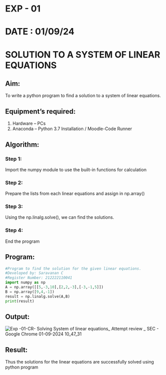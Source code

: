 # EXP - 01
# DATE : 01/09/24
# SOLUTION TO A SYSTEM OF LINEAR EQUATIONS  
## Aim: 
To write a python program to find a solution to a system of linear equations.
## Equipment’s required:
1. 	Hardware – PCs
2. 	Anaconda – Python 3.7 Installation / Moodle-Code Runner
## Algorithm:
### Step 1: 
Import the numpy module to use the built-in functions for calculation
### Step 2: 
Prepare the lists from each linear equations and assign in np.array()
### Step 3: 
Using the np.linalg.solve(), we can find the solutions.
### Step 4: 
End the program
## Program:
```  py
#Program to find the solution for the given linear equations.
#Developed by: Saravanan C
#Register Number: 212222110041
import numpy as np
A = np.array([[5,-3,10],[2,2,-3],[-3,-1,5]])
B = np.array([9,4,-1])
result = np.linalg.solve(A,B)
print(result)
```

## Output:
![Exp -01-CR- Solving System of linear equations_ Attempt review _ SEC - Google Chrome 01-09-2024 10_47_31](https://github.com/user-attachments/assets/8c2fd007-2378-4e7e-a630-88dcaaba54b7)

## Result: 
Thus the solutions for the linear equations are successfully solved using python program

